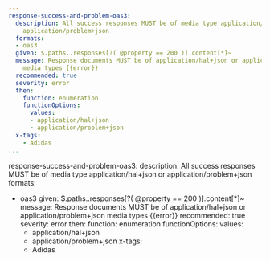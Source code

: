 ```yaml
---
response-success-and-problem-oas3:
  description: All success responses MUST be of media type application/hal+json or
    application/problem+json
  formats:
  - oas3
  given: $.paths..responses[?( @property == 200 )].content[*]~
  message: Response documents MUST be of application/hal+json or application/problem+json
    media types {{error}}
  recommended: true
  severity: error
  then:
    function: enumeration
    functionOptions:
      values:
      - application/hal+json
      - application/problem+json
  x-tags:
    - Adidas      
...
```

response-success-and-problem-oas3:
  description: All success responses MUST be of media type application/hal+json or
    application/problem+json
  formats:
  - oas3
  given: $.paths..responses[?( @property == 200 )].content[*]~
  message: Response documents MUST be of application/hal+json or application/problem+json
    media types {{error}}
  recommended: true
  severity: error
  then:
    function: enumeration
    functionOptions:
      values:
      - application/hal+json
      - application/problem+json
  x-tags:
    - Adidas   